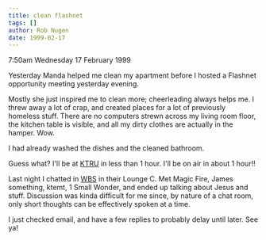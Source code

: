 ```yaml
---
title: clean flashnet
tags: []
author: Rob Nugen
date: 1999-02-17
---
```


<p class=date>7:50am Wednesday 17 February 1999</p>

<p>Yesterday Manda helped me clean my apartment before I hosted a Flashnet opportunity meeting yesterday evening.

<p>Mostly she just inspired me to clean more; cheerleading always helps me. I threw away a lot of crap, and created places for a lot of previously homeless stuff. There are no computers strewn across my living room floor, the kitchen table is visible, and all my dirty clothes are actually in the hamper. Wow.

<p>I had already washed the dishes and the cleaned bathroom.

<p>Guess what?  I'll be at <a href="https://ktru.org">KTRU</a> in less than 1 hour.  I'll be on air in about 1 hour!!

<p>Last night I chatted in <a href="https://wbs.net">WBS</a> in their Lounge C. Met Magic Fire, James something, ktemt, 1 Small Wonder, and ended up talking about Jesus and stuff. Discussion was kinda difficult for me since, by nature of a chat room, only short thoughts can be effectively spoken at a time.

<p>I just checked email, and have a few replies to probably delay until later.  See ya!

